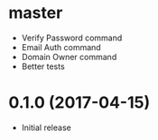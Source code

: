 # master
- Verify Password command
- Email Auth command
- Domain Owner command
- Better tests

# 0.1.0 (2017-04-15)
- Initial release
